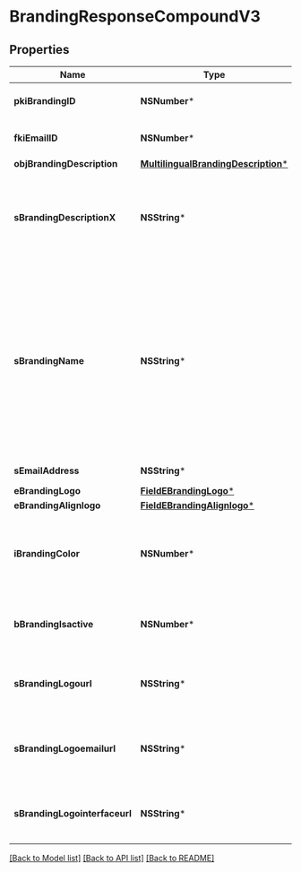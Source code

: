 # BrandingResponseCompoundV3

## Properties
Name | Type | Description | Notes
------------ | ------------- | ------------- | -------------
**pkiBrandingID** | **NSNumber*** | The unique ID of the Branding | 
**fkiEmailID** | **NSNumber*** | The unique ID of the Email | [optional] 
**objBrandingDescription** | [**MultilingualBrandingDescription***](MultilingualBrandingDescription.md) |  | 
**sBrandingDescriptionX** | **NSString*** | The Description of the Branding in the language of the requester | 
**sBrandingName** | **NSString*** | The name of the Branding  This value will only be set if you wish to overwrite the default name. If you want to keep the default name, leave this property empty | [optional] 
**sEmailAddress** | **NSString*** | The email address. | [optional] 
**eBrandingLogo** | [**FieldEBrandingLogo***](FieldEBrandingLogo.md) |  | 
**eBrandingAlignlogo** | [**FieldEBrandingAlignlogo***](FieldEBrandingAlignlogo.md) |  | 
**iBrandingColor** | **NSNumber*** | The primary color. This is a RGB color converted into integer | 
**bBrandingIsactive** | **NSNumber*** | Whether the Branding is active or not | 
**sBrandingLogourl** | **NSString*** | The url of the picture used as logo in the Branding | [optional] 
**sBrandingLogoemailurl** | **NSString*** | The url of the picture used in email as logo in the Branding | [optional] 
**sBrandingLogointerfaceurl** | **NSString*** | The url of the picture used as logo in the Branding | [optional] 

[[Back to Model list]](../README.md#documentation-for-models) [[Back to API list]](../README.md#documentation-for-api-endpoints) [[Back to README]](../README.md)


